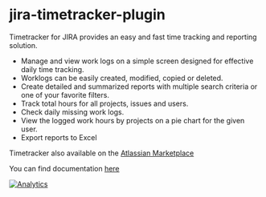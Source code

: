 jira-timetracker-plugin
=======================

Timetracker for JIRA provides an easy and fast time tracking and reporting solution.

* Manage and view work logs on a simple screen designed for effective daily time tracking.
* Worklogs can be easily created, modified, copied or deleted.
* Create detailed and summarized reports with multiple search criteria or one of your favorite filters.
* Track total hours for all projects, issues and users.
* Check daily missing work logs.
* View the logged work hours by projects on a pie chart for the given user.
* Export reports to Excel

Timetracker also available on the [Atlassian Marketplace](https://marketplace.atlassian.com/plugins/org.everit.jira.timetracker.plugin/server/overview)

You can find documentation [here](https://confluence.everit.biz/display/TD/Timetracker+Documentation)

[![Analytics](https://ga-beacon.appspot.com/UA-15041869-4/everit-org/jira-timetracker-plugin)](https://github.com/igrigorik/ga-beacon)

